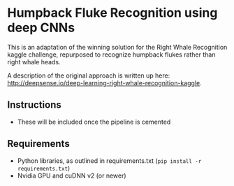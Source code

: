 # Humpback Fluke Recognition using deep CNNs

This is an adaptation of the winning solution for the Right Whale Recognition kaggle challenge, repurposed to recognize humpback flukes rather than right whale heads. 

A description of the original approach is written up here: <http://deepsense.io/deep-learning-right-whale-recognition-kaggle>.

## Instructions
- These will be included once the pipeline is cemented

## Requirements
- Python libraries, as outlined in requirements.txt (`pip install -r requirements.txt`)
- Nvidia GPU and cuDNN v2 (or newer)
